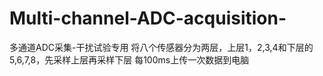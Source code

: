# Multi-channel-ADC-acquisition-
多通道ADC采集-干扰试验专用
将八个传感器分为两层，上层1，2,3,4和下层的5,6,7,8，先采样上层再采样下层
每100ms上传一次数据到电脑

